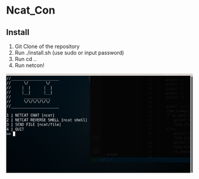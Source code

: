 # Ncat_Con
## Install
  1. Git Clone of the repository
  2. Run ./install.sh (use sudo or input password)
  3. Run cd ..
  4. Run netcon!

  ![image](https://raw.githubusercontent.com/Ben-a-mations/Ncat_Con/main/images/Ncat_Con.png)
